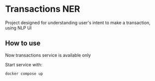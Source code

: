 # Transactions NER
Project designed for understanding user's intent to make a transaction, using NLP UI

## How to use
Now transactions service is available only

Start service with:

```sh
docker compose up
```
